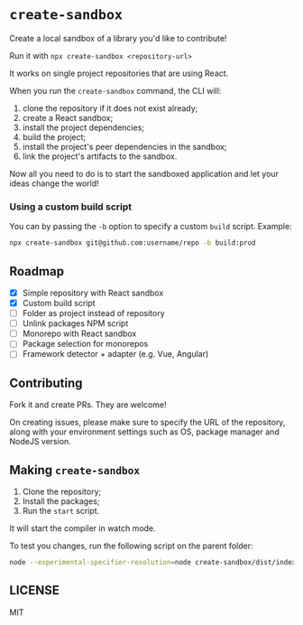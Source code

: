# `create-sandbox`

Create a local sandbox of a library you'd like to contribute!

Run it with `npx create-sandbox <repository-url>`

It works on single project repositories that are using React.

When you run the `create-sandbox` command, the CLI will:

1. clone the repository if it does not exist already;
2. create a React sandbox;
3. install the project dependencies;
4. build the project;
5. install the project's peer dependencies in the sandbox;
6. link the project's artifacts to the sandbox.

Now all you need to do is to start the sandboxed application and let your ideas change the world!

### Using a custom build script

You can by passing the `-b` option to specify a custom `build` script. Example:

```sh
npx create-sandbox git@github.com:username/repo -b build:prod
```

## Roadmap

- [x] Simple repository with React sandbox
- [x] Custom build script
- [ ] Folder as project instead of repository
- [ ] Unlink packages NPM script
- [ ] Monorepo with React sandbox
- [ ] Package selection for monorepos
- [ ] Framework detector + adapter (e.g. Vue, Angular)

## Contributing

Fork it and create PRs. They are welcome!

On creating issues, please make sure to specify the URL of the repository, along with your environment settings such as OS, package manager and NodeJS version.

## Making `create-sandbox`

1. Clone the repository;
2. Install the packages;
3. Run the `start` script.

It will start the compiler in watch mode.

To test you changes, run the following script on the parent folder:

```sh
node --experimental-specifier-resolution=node create-sandbox/dist/index.js <repository-url>
```
## LICENSE

MIT
